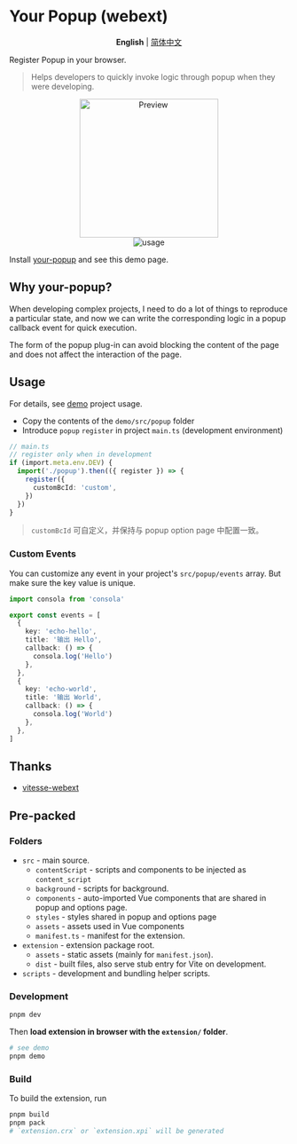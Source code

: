 # Your Popup (webext)

<p align='center'>
<b>English</b> | <a href="https://github.com/YunLeFun/your-popup/blob/main/README.zh-CN.md">简体中文</a>
<!-- Contributors: Thanks for getting interested, however we DON'T accept new transitions to the README, thanks. -->
</p>

Register Popup in your browser.

> Helps developers to quickly invoke logic through popup when they were developing.

<p align="center">
<img src="https://user-images.githubusercontent.com/25154432/234032515-70f24a0d-e405-49d4-84c5-8002ff9d573a.jpg" alt="Preview" width="250" />
<br />
<img src="https://user-images.githubusercontent.com/25154432/234042320-bd8b5e66-3f48-4c45-8636-d220a3726d85.gif" alt="usage" />
</p>

<!-- todo chrome store link -->
Install [your-popup](https://chrome.google.com/webstore/) and see this demo page.

## Why your-popup?

When developing complex projects, I need to do a lot of things to reproduce a particular state, and now we can write the corresponding logic in a popup callback event for quick execution.

The form of the popup plug-in can avoid blocking the content of the page and does not affect the interaction of the page.

## Usage

For details, see [demo](./demo) project usage.

- Copy the contents of the `demo/src/popup` folder
- Introduce `popup` `register` in project `main.ts` (development environment)

```ts
// main.ts
// register only when in development
if (import.meta.env.DEV) {
  import('./popup').then(({ register }) => {
    register({
      customBcId: 'custom',
    })
  })
}
```

> `customBcId` 可自定义，并保持与 popup option page 中配置一致。

### Custom Events

You can customize any event in your project's `src/popup/events` array.
But make sure the key value is unique.

```ts
import consola from 'consola'

export const events = [
  {
    key: 'echo-hello',
    title: '输出 Hello',
    callback: () => {
      consola.log('Hello')
    },
  },
  {
    key: 'echo-world',
    title: '输出 World',
    callback: () => {
      consola.log('World')
    },
  },
]
```

## Thanks

- [vitesse-webext](https://github.com/antfu/vitesse-webext)

## Pre-packed

### Folders

- `src` - main source.
  - `contentScript` - scripts and components to be injected as `content_script`
  - `background` - scripts for background.
  - `components` - auto-imported Vue components that are shared in popup and options page.
  - `styles` - styles shared in popup and options page
  - `assets` - assets used in Vue components
  - `manifest.ts` - manifest for the extension.
- `extension` - extension package root.
  - `assets` - static assets (mainly for `manifest.json`).
  - `dist` - built files, also serve stub entry for Vite on development.
- `scripts` - development and bundling helper scripts.

### Development

```bash
pnpm dev

```

Then **load extension in browser with the `extension/` folder**.

```bash
# see demo
pnpm demo
```

### Build

To build the extension, run

```bash
pnpm build
pnpm pack
# `extension.crx` or `extension.xpi` will be generated
```
